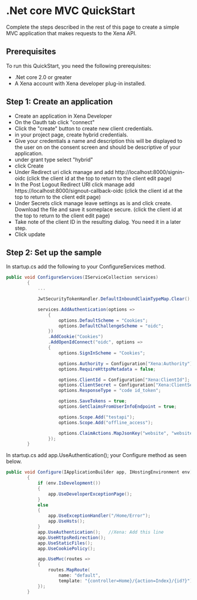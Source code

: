 # .Net core MVC QuickStart

Complete the steps described in the rest of this page to create a simple MVC application that makes requests to the Xena API.

## Prerequisites

To run this QuickStart, you need the following prerequisites:

* .Net core 2.0 or greater
* A Xena account with Xena developer plug-in installed.


## Step 1: Create an application


* Create an application in Xena Developer 
* On the Oauth tab click "connect"
* Click the "create" button to create new client credentials.
* in your project page, create hybrid credentials.
* Give your credentials a name and description this will be displayed to the user on on the consent screen and should be descriptive of your application. 
* under grant type select "hybrid"
* click Create
* Under Redirect uri click manage and add http://localhost:8000/signin-oidc  (click the client id at the top to return to the client edit page)
* In the Post Logout Redirect URI click manage add https://localhost:8000/signout-callback-oidc (click the client id at the top to return to the client edit page)
* Under Secrets click manage leave settings as is and click create. Download the file and save it someplace secure. (click the client id at the top to return to the client edit page)
* Take note of the client ID in the resulting dialog. You need it in a later step.
* Click update 



## Step 2: Set up the sample


In startup.cs  add the following to your ConfigureServices method.

```csharp
public void ConfigureServices(IServiceCollection services)
        {
            ...            

            JwtSecurityTokenHandler.DefaultInboundClaimTypeMap.Clear();

            services.AddAuthentication(options =>
                {
                    options.DefaultScheme = "Cookies";
                    options.DefaultChallengeScheme = "oidc";
                })
                .AddCookie("Cookies")
                .AddOpenIdConnect("oidc", options =>
                {
                    options.SignInScheme = "Cookies";

                    options.Authority = Configuration["Xena:Authority"];
                    options.RequireHttpsMetadata = false;

                    options.ClientId = Configuration["Xena:ClientId"];
                    options.ClientSecret = Configuration["Xena:ClientSecret"];
                    options.ResponseType = "code id_token";

                    options.SaveTokens = true;
                    options.GetClaimsFromUserInfoEndpoint = true;

                    options.Scope.Add("testapi");
                    options.Scope.Add("offline_access");

                    options.ClaimActions.MapJsonKey("website", "website");
                });
        }


```

In startup.cs add app.UseAuthentication(); your Configure method as seen below.   

```csharp
public void Configure(IApplicationBuilder app, IHostingEnvironment env)
        {
            if (env.IsDevelopment())
            {
                app.UseDeveloperExceptionPage();
            }
            else
            {
                app.UseExceptionHandler("/Home/Error");
                app.UseHsts();
            }
            app.UseAuthentication();   //Xena: Add this line
            app.UseHttpsRedirection();
            app.UseStaticFiles();
            app.UseCookiePolicy();

            app.UseMvc(routes =>
            {
                routes.MapRoute(
                    name: "default",
                    template: "{controller=Home}/{action=Index}/{id?}");
            });
        }
```		